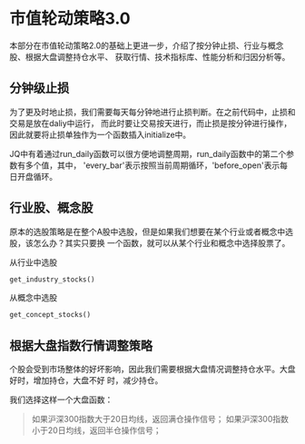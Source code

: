 # 市值轮动策略3.0
本部分在市值轮动策略2.0的基础上更进一步，介绍了按分钟止损、行业与概念股、根据大盘调整持仓水平、
获取行情、技术指标库、性能分析和归因分析等。

## 分钟级止损
为了更及时地止损，我们需要每天每分钟地进行止损判断。在之前代码中，止损和交易是放在daliy中运行，
而此时要让交易按天进行，而止损是按分钟进行操作，因此就要将止损单独作为一个函数插入initialize中。

JQ中有着通过run_daily函数可以很方便地调整周期，run_daily函数中的第二个参数有多个值，其中，
'every_bar'表示按照当前周期循环，'before_open'表示每日开盘循环。

## 行业股、概念股
原本的选股策略是在整个A股中选股，但是如果我们想要在某个行业或者概念中选股，该怎么办？其实只要换
一个函数，就可以从某个行业和概念中选择股票了。

从行业中选股
```python
get_industry_stocks()
```

从概念中选股
```python
get_concept_stocks()
```


## 根据大盘指数行情调整策略
个股会受到市场整体的好坏影响，因此我们需要根据大盘情况调整持仓水平。大盘好时，增加持仓，大盘不好
时，减少持仓。

我们选择这样一个大盘函数：
> 如果沪深300指数大于20日均线，返回满仓操作信号；
> 如果沪深300指数小于20日均线，返回半仓操作信号；




